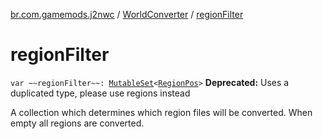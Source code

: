 [br.com.gamemods.j2nwc](../index.md) / [WorldConverter](index.md) / [regionFilter](./region-filter.md)

# regionFilter

`var ~~regionFilter~~: `[`MutableSet`](https://kotlinlang.org/api/latest/jvm/stdlib/kotlin.collections/-mutable-set/index.html)`<`[`RegionPos`](../-region-pos/index.md)`>`
**Deprecated:** Uses a duplicated type, please use regions instead

A collection which determines which region files will be converted. When empty all regions are converted.


